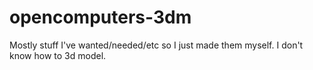 # opencomputers-3dm
Mostly stuff I've wanted/needed/etc so I just made them myself. I don't know how to 3d model.

